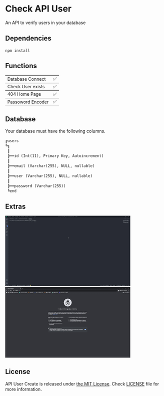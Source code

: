 <div align='start'>
  <h1>Check API User</h1><p>An API to verify users in your database</p>
</div>

## Dependencies

```npm
npm install
```

## Functions

<table>
    <tbody>
        <td>Database Connect</td>
        <td>✅</td>
    </tbody>
    <tbody>
        <td>Check User exists</td>
        <td>✅</td>
    </tbody>
    <tbody>
        <td>404 Home Page</td>
        <td>✅</td>
    </tbody>
    <tbody>
        <td>Passoword Encoder</td>
        <td>✅</td>
    </tbody>
</table>

## Database
<p>Your database must have the following columns.</p>

```
╔users
╚╗
 ║ 
 ╠══id (Int(11), Primary Key, Autoincrement)
 ║ 
 ╠══email (Varchar(255), NULL, nullable)
 ║ 
 ╠══user (Varchar(255), NULL, nullable)
 ║ 
 ╠══password (Varchar(255))
 ╚end
```

## Extras
<img src='https://github.com/7Silva/Check_API_User/blob/main/github/imgs/401%20Error.gif' width=400px alt='Ilustrator'></img>
<img src='https://github.com/7Silva/Check_API_User/blob/main/github/imgs/404%20Error.gif' width=400px alt='Ilustrator'></img>

## License
API User Create is released under [the MIT License](LICENSE). Check [LICENSE](LICENSE) file for more information.